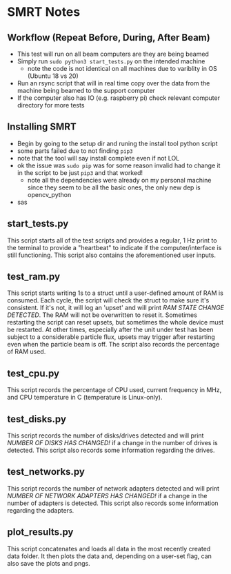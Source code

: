 # SMRT Notes

## Workflow (Repeat Before, During, After Beam)

- This test will run on all beam computers are they are being beamed
- Simply run `sudo python3 start_tests.py` on the intended machine
  - note the code is not identical on all machines due to variblity in OS (Ubuntu 18 vs 20)
- Run an rsync script that will in real time copy over the data from the machine being beamed to the support computer
- If the computer also has IO (e.g. raspberry pi) check relevant computer directory for more tests

## Installing SMRT

- Begin by going to the setup dir and runing the install tool python script
- some parts failed due to not finding `pip3`
- note that the tool will say install complete even if not LOL
- ok the issue was `sudo pip` was for some reason invalid had to change it in the script to be just `pip3` and that worked!
  - note all the dependencies were already on my personal machine since they seem to be all the basic ones, the only new dep is opencv_python
- sas

## start_tests.py

This script starts all of the test scripts and provides a regular, 1 Hz print to the terminal to provide a "heartbeat" to indicate if the computer/interface is still functioning. This script also contains the aforementioned user inputs.

## test_ram.py

This script starts writing 1s to a struct until a user-defined amount of RAM is consumed. Each cycle, the script will check the struct to make sure it's consistent. If it's not, it will log an 'upset' and will print _RAM STATE CHANGE DETECTED_. The RAM will not be overwritten to reset it. Sometimes restarting the script can reset upsets, but sometimes the whole device must be restarted. At other times, especially after the unit under test has been subject to a considerable particle flux, upsets may trigger after restarting even when the particle beam is off. The script also records the percentage of RAM used.

## test_cpu.py

This script records the percentage of CPU used, current frequency in MHz, and CPU temperature in C (temperature is Linux-only).

## test_disks.py

This script records the number of disks/drives detected and will print _NUMBER OF DISKS HAS CHANGED!_ if a change in the number of drives is detected. This script also records some information regarding the drives.

## test_networks.py

This script records the number of network adapters detected and will print _NUMBER OF NETWORK ADAPTERS HAS CHANGED!_ if a change in the number of adapters is detected. This script also records some information regarding the adapters.

## plot_results.py

This script concatenates and loads all data in the most recently created data folder. It then plots the data and, depending on a user-set flag, can also save the plots and pngs.
